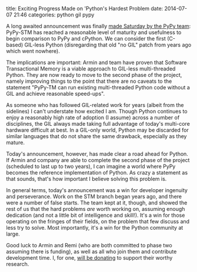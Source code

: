 title: Exciting Progress Made on 'Python's Hardest Problem
date: 2014-07-07 21:46
categories: python gil pypy

A long awaited announcement was finally [made Saturday by the PyPy team](http://morepypy.blogspot.com/2014/07/pypy-stm-first-interesting-release.html): 
PyPy-STM has reached a reasonable level of maturity and usefulness to begin
comparison to PyPy and cPython. We can consider the first (C-based) GIL-less
Python (disregarding that old "no GIL" patch from years ago which went nowhere).

The implications are important: Armin and team have proven that Software
Transactional Memory is a viable approach to GIL-less multi-threaded Python.
They are now ready to move to the second phase of the project, namely
improving things to the point that there are no caveats to the statement
"PyPy-TM can run existing multi-threaded Python code without a GIL and 
achieve reasonable speed-ups".

As someone who has followed GIL-related work for years (albeit from the
sidelines) I can't understate how excited I am. Though Python continues to enjoy a
reasonably high rate of adoption (I assume) across a number of disciplines, the
GIL always made taking full advantage of today's multi-core hardware difficult at
best. In a GIL-only world, Python may be discarded for similar languages that do
not share the same drawback, especially as they mature.

Today's announcement, however, has made clear a road ahead for Python. If Armin
and company are able to complete the second phase of the project (scheduled to
last up to two years), I can imagine a world where PyPy becomes the reference
implementation of Python. As crazy a statement as that sounds, that's how
important I believe solving this problem is.

In general terms, today's announcement was a win for developer ingenuity and
perseverance. Work on the STM branch began years ago, and there were a number
of false starts. The team kept at it, though, and showed the rest of us
that the hard problems *are* worth working on, assuming enough dedication (and not a little
bit of intelligence and skill!). It's a win for those operating on the fringes of
their fields, on the problem that few discuss and less try to solve. Most
importantly, it's a win for the Python community at large.

Good luck to Armin and Remi (who are both committed to phase two assuming there
is funding), as well as all who join them and contribute development time.
I, for one, [will be donating](http://pypy.org/tmdonate2.html) to support their worthy research.
